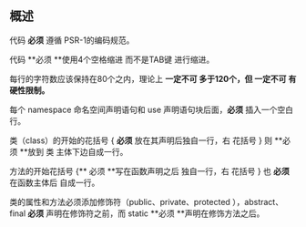 ## 概述

代码 **必须** 遵循 PSR-1的编码规范。

代码 **必须 **使用4个空格缩进 而不是TAB键 进行缩进。

每行的字符数应该保持在80个之内，理论上 **一定不可 多于120个，但 一定不可 有硬性限制。**

每个 namespace 命名空间声明语句和 use 声明语句块后面，**必须** 插入一个空白行。

类（class）的开始的花括号 { **必须** 放在其声明后独自一行，右 花括号 } 则 **必须 **放到 类 主体下边自成一行。

方法的开始花括号 {** 必须 **写在函数声明之后 独自一行，右 花括号 } 也 **必须** 在函数主体后 自成一行。

类的属性和方法必须添加修饰符（public、private、protected ），abstract、final **必须** 声明在修饰符之前，而 static **必须 **声明在修饰方法之后。


